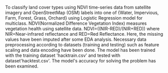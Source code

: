 To classify land cover types using NDVI time-series data from satellite imagery and OpenStreetMap (OSM) labels into one of {Water, Impervious, Farm, Forest, Grass, Orchard} using Logistic Regression model for multiclass. NDVI(Normalized Difference Vegetation Index) measures vegetation health using satellite data. NDVI=((NIR-RED)/(NIR+RED)) where NIR=Near-infrared reflectance and RED=Red Reflectance. Here, the missing values have been imputed after some EDA analysis. Necessary data preprocessing according to datasets (training and testing) such as feature scaling and data encoding have been done. The model has been trained with the training dataset 'hacktrain.csv' and tested with dataset'hacktest.csv'. The model's accuracy for solving the problem has been examined.
